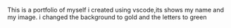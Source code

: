 This is a portfolio of myself i created using vscode,its shows my name and my image. i changed the background to gold and the letters to green